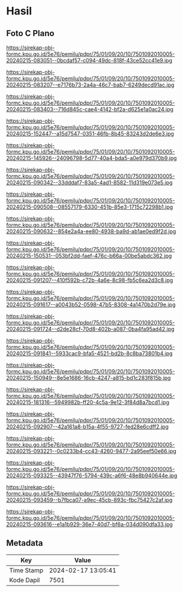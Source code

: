 # Hasil

## Foto C Plano

https://sirekap-obj-formc.kpu.go.id/5e76/pemilu/pdpr/75/01/09/20/10/7501092010005-20240215-083051--0bcdaf57-c094-49dc-818f-43ce52cc41e9.jpg

https://sirekap-obj-formc.kpu.go.id/5e76/pemilu/pdpr/75/01/09/20/10/7501092010005-20240215-083207--e7176b73-2a4a-46c7-bab7-6249decd91ac.jpg

https://sirekap-obj-formc.kpu.go.id/5e76/pemilu/pdpr/75/01/09/20/10/7501092010005-20240215-083403--716d845c-cae4-4142-bf2a-d625e1a0ac24.jpg

https://sirekap-obj-formc.kpu.go.id/5e76/pemilu/pdpr/75/01/09/20/10/7501092010005-20240215-152447--a15d7547-0351-46fb-8b45-83243d2de6e3.jpg

https://sirekap-obj-formc.kpu.go.id/5e76/pemilu/pdpr/75/01/09/20/10/7501092010005-20240215-145926--24096798-5d77-40a4-bda5-a0e979d370b9.jpg

https://sirekap-obj-formc.kpu.go.id/5e76/pemilu/pdpr/75/01/09/20/10/7501092010005-20240215-090342--33dddaf7-83a5-4ad1-8582-11d319e073e5.jpg

https://sirekap-obj-formc.kpu.go.id/5e76/pemilu/pdpr/75/01/09/20/10/7501092010005-20240215-090508--08557179-6330-451b-85e3-1715c72298b1.jpg

https://sirekap-obj-formc.kpu.go.id/5e76/pemilu/pdpr/75/01/09/20/10/7501092010005-20240215-090632--854e2a4a-ee80-4938-ba9d-ab1ae0ed9f2d.jpg

https://sirekap-obj-formc.kpu.go.id/5e76/pemilu/pdpr/75/01/09/20/10/7501092010005-20240215-150531--053bf2dd-faef-476c-b66a-00be5abdc362.jpg

https://sirekap-obj-formc.kpu.go.id/5e76/pemilu/pdpr/75/01/09/20/10/7501092010005-20240215-091207--410f592b-c72b-4a6e-8c98-fb5c6ea2d3c8.jpg

https://sirekap-obj-formc.kpu.go.id/5e76/pemilu/pdpr/75/01/09/20/10/7501092010005-20240215-091617--a0043b52-0598-47b5-8308-4a1470b2d79e.jpg

https://sirekap-obj-formc.kpu.go.id/5e76/pemilu/pdpr/75/01/09/20/10/7501092010005-20240215-091724--d2de28cf-70d8-402b-a087-0ba4fa95ad42.jpg

https://sirekap-obj-formc.kpu.go.id/5e76/pemilu/pdpr/75/01/09/20/10/7501092010005-20240215-091841--5933cac9-bfa5-4521-bd2b-8c8ba73801b4.jpg

https://sirekap-obj-formc.kpu.go.id/5e76/pemilu/pdpr/75/01/09/20/10/7501092010005-20240215-150949--8e5e1686-16cb-4247-a815-bd1c283f815b.jpg

https://sirekap-obj-formc.kpu.go.id/5e76/pemilu/pdpr/75/01/09/20/10/7501092010005-20240215-181316--5949982b-ff20-4c5a-9e12-3f84d8a7bcd1.jpg

https://sirekap-obj-formc.kpu.go.id/5e76/pemilu/pdpr/75/01/09/20/10/7501092010005-20240215-092907--42a161a8-b15a-4f55-9727-fed28e6cdff2.jpg

https://sirekap-obj-formc.kpu.go.id/5e76/pemilu/pdpr/75/01/09/20/10/7501092010005-20240215-093221--0c0233b4-cc43-4260-9477-2a95eef50e66.jpg

https://sirekap-obj-formc.kpu.go.id/5e76/pemilu/pdpr/75/01/09/20/10/7501092010005-20240215-093325--43947f76-5794-439c-a6f6-48e8b940644e.jpg

https://sirekap-obj-formc.kpu.go.id/5e76/pemilu/pdpr/75/01/09/20/10/7501092010005-20240215-093459--b7fbca07-a9ec-45cb-893c-fbc75427c2af.jpg

https://sirekap-obj-formc.kpu.go.id/5e76/pemilu/pdpr/75/01/09/20/10/7501092010005-20240215-093616--e1a1b929-36e7-40d7-bf6a-034d090dfa33.jpg


## Metadata

| Key        | Value               |
| ---------- | ------------------- |
| Time Stamp | 2024-02-17 13:05:41 |
| Kode Dapil | 7501                |



